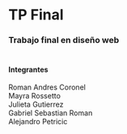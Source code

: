 # TP Final
### Trabajo final en diseño web<br><br>
#### Integrantes
Roman Andres Coronel<br>
Mayra Rossetto<br>
Julieta Gutierrez<br>
Gabriel Sebastian Roman<br>
Alejandro Petricic
